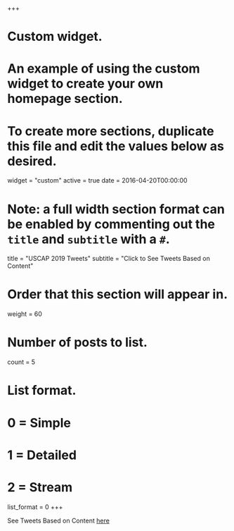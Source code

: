 +++
# Custom widget.
# An example of using the custom widget to create your own homepage section.
# To create more sections, duplicate this file and edit the values below as desired.
widget = "custom"
active = true
date = 2016-04-20T00:00:00

# Note: a full width section format can be enabled by commenting out the `title` and `subtitle` with a `#`.
title = "USCAP 2019 Tweets"
subtitle = "Click to See Tweets Based on Content"


# Order that this section will appear in.
weight = 60


# Number of posts to list.
count = 5

# List format.
#   0 = Simple
#   1 = Detailed
#   2 = Stream
list_format = 0
+++

See Tweets Based on Content [here](https://serdarbalci.netlify.com/uscap2019tweets/)





